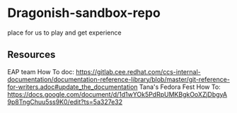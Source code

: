 # Dragonish-sandbox-repo

place for us to play and get experience


## Resources
EAP team How To doc: https://gitlab.cee.redhat.com/ccs-internal-documentation/documentation-reference-library/blob/master/git-reference-for-writers.adoc#update_the_documentation
Tana's Fedora Fest How To: https://docs.google.com/document/d/1d1wYOk5PdRpUMKBgkOoXZjDbgyA9p8TngChuu5ss9K0/edit?ts=5a327e32

